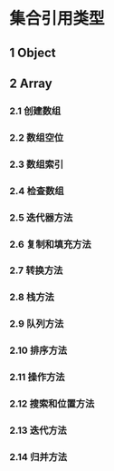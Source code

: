 # 集合引用类型

## 1 Object







## 2 Array

### 2.1 创建数组



### 2.2 数组空位





### 2.3 数组索引





### 2.4 检查数组



### 2.5 迭代器方法





### 2.6 复制和填充方法



### 2.7 转换方法





### 2.8 栈方法



### 2.9 队列方法



### 2.10 排序方法



### 2.11 操作方法



### 2.12 搜索和位置方法



### 2.13 迭代方法





### 2.14 归并方法